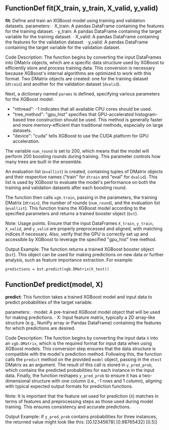 ## FunctionDef fit(X_train, y_train, X_valid, y_valid)
**fit**: Define and train an XGBoost model using training and validation datasets.
parameters:
· X_train: A pandas DataFrame containing the features for the training dataset.
· y_train: A pandas DataFrame containing the target variable for the training dataset.
· X_valid: A pandas DataFrame containing the features for the validation dataset.
· y_valid: A pandas DataFrame containing the target variable for the validation dataset.

Code Description: The function begins by converting the input DataFrames into DMatrix objects, which are a specific data structure used by XGBoost to efficiently store and process training data. This conversion is necessary because XGBoost's internal algorithms are optimized to work with this format. Two DMatrix objects are created: one for the training dataset (`dtrain`) and another for the validation dataset (`dvalid`).

Next, a dictionary named `params` is defined, specifying various parameters for the XGBoost model:
- "nthread": -1 indicates that all available CPU cores should be used.
- "tree_method": "gpu_hist" specifies that GPU-accelerated histogram-based tree construction should be used. This method is generally faster and more memory-efficient than traditional methods, especially on large datasets.
- "device": "cuda" tells XGBoost to use the CUDA platform for GPU acceleration.

The variable `num_round` is set to 200, which means that the model will perform 200 boosting rounds during training. This parameter controls how many trees are built in the ensemble.

An evaluation list (`evallist`) is created, containing tuples of DMatrix objects and their respective names ("train" for `dtrain` and "eval" for `dvalid`). This list is used by XGBoost to evaluate the model's performance on both the training and validation datasets after each boosting round.

The function then calls `xgb.train`, passing in the parameters, the training DMatrix (`dtrain`), the number of rounds (`num_round`), and the evaluation list (`evallist`). This function trains the XGBoost model according to the specified parameters and returns a trained booster object (`bst`).

Note: Usage points. Ensure that the input DataFrames `X_train`, `y_train`, `X_valid`, and `y_valid` are properly preprocessed and aligned, with matching indices if necessary. Also, verify that the GPU is correctly set up and accessible by XGBoost to leverage the specified "gpu_hist" tree method.

Output Example: The function returns a trained XGBoost booster object (`bst`). This object can be used for making predictions on new data or further analysis, such as feature importance extraction. For example:
```
predictions = bst.predict(xgb.DMatrix(X_test))
```
## FunctionDef predict(model, X)
**predict**: This function takes a trained XGBoost model and input data to predict probabilities of the target variable.

parameters:
· model: A pre-trained XGBoost model object that will be used for making predictions.
· X: Input feature matrix, typically a 2D array-like structure (e.g., NumPy array or Pandas DataFrame) containing the features for which predictions are desired.

Code Description: The function begins by converting the input data `X` into an `xgb.DMatrix`, which is the required format for input data when using XGBoost models. This conversion step ensures that the data structure is compatible with the model's prediction method. Following this, the function calls the `predict` method on the provided `model` object, passing in the `dtest` DMatrix as an argument. The result of this call is stored in `y_pred_prob`, which contains the predicted probabilities for each instance in the input data. Finally, the function reshapes `y_pred_prob` to ensure it has a two-dimensional structure with one column (i.e., -1 rows and 1 column), aligning with typical expected output formats for prediction functions.

Note: It is important that the feature set used for prediction (`X`) matches in terms of features and preprocessing steps as those used during model training. This ensures consistency and accurate predictions.

Output Example: If `y_pred_prob` contains probabilities for three instances, the returned value might look like this:
[[0.12345678]
 [0.98765432]
 [0.5]]
